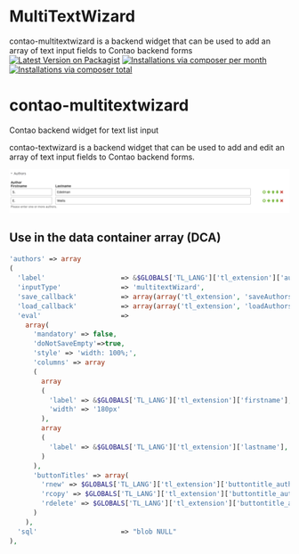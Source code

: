 # MultiTextWizard
contao-multitextwizard is a backend widget that can be used to add an array of text input fields to Contao backend forms
[![Latest Version on Packagist](http://img.shields.io/packagist/v/hschottm/contao-textwizard.svg?style=flat)](https://packagist.org/packages/hschottm/contao-multitextwizard)
[![Installations via composer per month](http://img.shields.io/packagist/dm/hschottm/contao-textwizard.svg?style=flat)](https://packagist.org/packages/hschottm/contao-multitextwizard)
[![Installations via composer total](http://img.shields.io/packagist/dt/hschottm/contao-textwizard.svg?style=flat)](https://packagist.org/packages/hschottm/contao-multitextwizard)

# contao-multitextwizard
Contao backend widget for text list input

contao-textwizard is a backend widget that can be used to add and edit an array of text input fields to Contao backend forms.

![textwizard](https://github.com/hschottm/MultiTextWizard/blob/Documentation/docs/images/screenshot_multitextwizard_backend.png)

## Use in the data container array (DCA)

```php
'authors' => array
(
  'label'                   => &$GLOBALS['TL_LANG']['tl_extension']['authors'],
  'inputType'               => 'multitextWizard',
  'save_callback'           => array(array('tl_extension', 'saveAuthors')),
  'load_callback'           => array(array('tl_extension', 'loadAuthors')),
  'eval'                    => 
    array(
      'mandatory' => false, 
      'doNotSaveEmpty'=>true, 
      'style' => 'width: 100%;', 
      'columns' => array
      (
        array
        (
          'label' => &$GLOBALS['TL_LANG']['tl_extension']['firstname'],
          'width' => '180px'
        ),
        array
        (
          'label' => &$GLOBALS['TL_LANG']['tl_extension']['lastname'],
        )
      ),
      'buttonTitles' => array(
        'rnew' => $GLOBALS['TL_LANG']['tl_extension']['buttontitle_author_new'], 
        'rcopy' => $GLOBALS['TL_LANG']['tl_extension']['buttontitle_author_copy'], 
        'rdelete' => $GLOBALS['TL_LANG']['tl_extension']['buttontitle_author_delete']
      )
    ),
  'sql'                     => "blob NULL"
),
```
